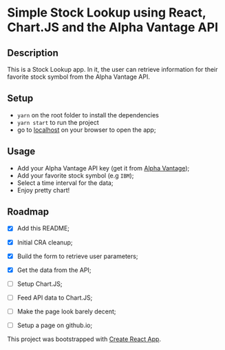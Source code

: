 # Simple Stock Lookup using React, Chart.JS and the Alpha Vantage API

## Description
This is a Stock Lookup app. In it, the user can retrieve information for their favorite stock symbol from the Alpha Vantage API.

## Setup
- `yarn` on the root folder to install the dependencies
- `yarn start` to run the project
- go to [localhost](http://localhost:3000) on your browser to open the app;

## Usage
- Add your Alpha Vantage API key (get it from [Alpha Vantage](https://www.alphavantage.co/support/#api-key));
- Add your favorite stock symbol (e.g `IBM`);
- Select a time interval for the data;
- Enjoy pretty chart!

## Roadmap
- [x] Add this README;
- [x] Initial CRA cleanup;
- [x] Build the form to retrieve user parameters;
- [x] Get the data from the API;
- [ ] Setup Chart.JS;
- [ ] Feed API data to Chart.JS;
- [ ] Make the page look barely decent;
- [ ] Setup a page on github.io;


This project was bootstrapped with [Create React App](https://github.com/facebook/create-react-app).
